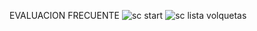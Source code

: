 EVALUACION FRECUENTE
![sc start](https://github.com/user-attachments/assets/8526a826-7038-468b-b1a8-87d8c870b0ff)
![sc lista volquetas](https://github.com/user-attachments/assets/f81316ea-1274-4756-964d-3ece911f171a)
